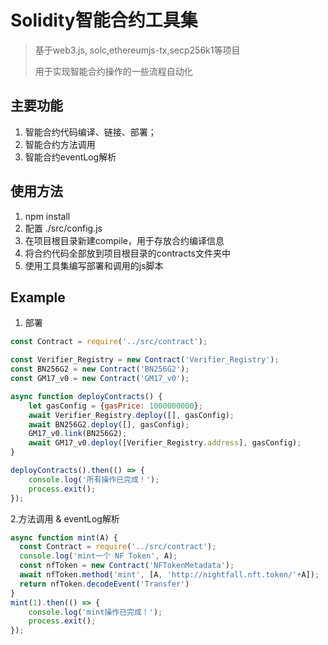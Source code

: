 # Solidity智能合约工具集
> 基于web3.js, solc,ethereumjs-tx,secp256k1等项目
>
> 用于实现智能合约操作的一些流程自动化
## 主要功能
1. 智能合约代码编译、链接、部署；
2. 智能合约方法调用
3. 智能合约eventLog解析
## 使用方法
1. npm install
2. 配置 ./src/config.js
3. 在项目根目录新建compile，用于存放合约编译信息
4. 将合约代码全部放到项目根目录的contracts文件夹中
5. 使用工具集编写部署和调用的js脚本
## Example
1. 部署
```javascript
const Contract = require('../src/contract');

const Verifier_Registry = new Contract('Verifier_Registry');
const BN256G2 = new Contract('BN256G2');
const GM17_v0 = new Contract('GM17_v0');

async function deployContracts() {
    let gasConfig = {gasPrice: 1000000000};
    await Verifier_Registry.deploy([], gasConfig);
    await BN256G2.deploy([], gasConfig);
    GM17_v0.link(BN256G2);
    await GM17_v0.deploy([Verifier_Registry.address], gasConfig);
}

deployContracts().then(() => {
    console.log('所有操作已完成！');
    process.exit();
});
```
2.方法调用 & eventLog解析
```javascript
async function mint(A) {
  const Contract = require('../src/contract');
  console.log('mint一个 NF Token', A);
  const nfToken = new Contract('NFTokenMetadata');
  await nfToken.method('mint', [A, 'http://nightfall.nft.token/'+A]);
  return nfToken.decodeEvent('Transfer')
}
mint(1).then(() => {
    console.log('mint操作已完成！');
    process.exit();
});
```
